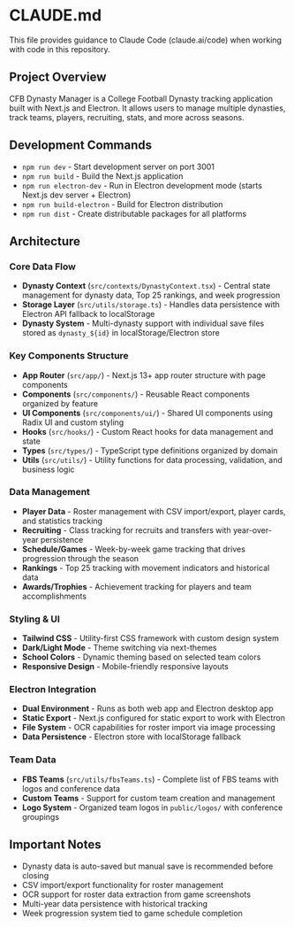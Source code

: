 # CLAUDE.md

This file provides guidance to Claude Code (claude.ai/code) when working with code in this repository.

## Project Overview

CFB Dynasty Manager is a College Football Dynasty tracking application built with Next.js and Electron. It allows users to manage multiple dynasties, track teams, players, recruiting, stats, and more across seasons.

## Development Commands

- `npm run dev` - Start development server on port 3001
- `npm run build` - Build the Next.js application
- `npm run electron-dev` - Run in Electron development mode (starts Next.js dev server + Electron)
- `npm run build-electron` - Build for Electron distribution
- `npm run dist` - Create distributable packages for all platforms

## Architecture

### Core Data Flow
- **Dynasty Context** (`src/contexts/DynastyContext.tsx`) - Central state management for dynasty data, Top 25 rankings, and week progression
- **Storage Layer** (`src/utils/storage.ts`) - Handles data persistence with Electron API fallback to localStorage
- **Dynasty System** - Multi-dynasty support with individual save files stored as `dynasty_${id}` in localStorage/Electron store

### Key Components Structure
- **App Router** (`src/app/`) - Next.js 13+ app router structure with page components
- **Components** (`src/components/`) - Reusable React components organized by feature
- **UI Components** (`src/components/ui/`) - Shared UI components using Radix UI and custom styling
- **Hooks** (`src/hooks/`) - Custom React hooks for data management and state
- **Types** (`src/types/`) - TypeScript type definitions organized by domain
- **Utils** (`src/utils/`) - Utility functions for data processing, validation, and business logic

### Data Management
- **Player Data** - Roster management with CSV import/export, player cards, and statistics tracking
- **Recruiting** - Class tracking for recruits and transfers with year-over-year persistence  
- **Schedule/Games** - Week-by-week game tracking that drives progression through the season
- **Rankings** - Top 25 tracking with movement indicators and historical data
- **Awards/Trophies** - Achievement tracking for players and team accomplishments

### Styling & UI
- **Tailwind CSS** - Utility-first CSS framework with custom design system
- **Dark/Light Mode** - Theme switching via next-themes
- **School Colors** - Dynamic theming based on selected team colors
- **Responsive Design** - Mobile-friendly responsive layouts

### Electron Integration
- **Dual Environment** - Runs as both web app and Electron desktop app
- **Static Export** - Next.js configured for static export to work with Electron
- **File System** - OCR capabilities for roster import via image processing
- **Data Persistence** - Electron store with localStorage fallback

### Team Data
- **FBS Teams** (`src/utils/fbsTeams.ts`) - Complete list of FBS teams with logos and conference data
- **Custom Teams** - Support for custom team creation and management
- **Logo System** - Organized team logos in `public/logos/` with conference groupings

## Important Notes

- Dynasty data is auto-saved but manual save is recommended before closing
- CSV import/export functionality for roster management
- OCR support for roster data extraction from game screenshots
- Multi-year data persistence with historical tracking
- Week progression system tied to game schedule completion